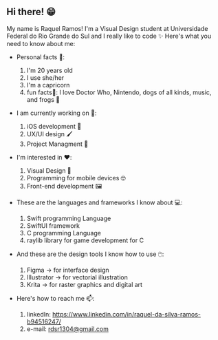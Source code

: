 ## Hi there! 😁

My name is Raquel Ramos! I'm a Visual Design student at Universidade Federal do Rio Grande do Sul and I really like to code ✨ Here's what you need to know about me:

- Personal facts 🤔:
  1. I'm 20 years old
  2. I use she/her
  3. I'm a capricorn
  4. fun facts🎉: I love Doctor Who, Nintendo, dogs of all kinds, music, and frogs 🐸

- I am currently working on 🤖:
  1. iOS development 📱
  2. UX/UI design 🖌️
  3. Project Managment 🫡

- I'm interested in ❤️:
  1. Visual Design 🎨
  2. Programming for mobile devices 🤓
  3. Front-end development 🖼️

- These are the languages and frameworks I know about 💻:
  1. Swift programming Language
  2. SwiftUI framework
  3. C programming Language
  4. raylib library for game development for C
 
- And these are the design tools I know how to use 🖱️:
  1. Figma -> for interface design
  2. Illustrator -> for vectorial illustration
  3. Krita -> for raster graphics and digital art

- Here's how to reach me 📫:
  1. linkedIn: https://www.linkedin.com/in/raquel-da-silva-ramos-b94516247/
  2. e-mail: rdsr1304@gmail.com
  
<!--
**ThatOneRachel/ThatOneRachel** is a ✨ _special_ ✨ repository because its `README.md` (this file) appears on your GitHub profile.

Here are some ideas to get you started:

- 🔭 I’m currently working on ...
- 🌱 I’m currently learning ...
- 👯 I’m looking to collaborate on ...
- 🤔 I’m looking for help with ...
- 💬 Ask me about ...
- 📫 How to reach me: ...
- 😄 Pronouns: ...
- ⚡ Fun fact: ...
-->
